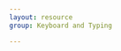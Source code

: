 ```yaml
---
layout: resource
group: Keyboard and Typing

---
```

<!-- General resources go here -->

<!-- ####Core -->

<!-- ####Intermediate -->

<!-- ####Advanced -->

<!-- ####Jedi -->
